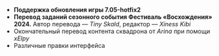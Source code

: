 * **Поддержка обновления игры 7.05-hotfix2**
* **Перевод заданий сезонного события Фестиваль «Восхождения» 2024.** Автор перевода — _Tiny Skald_, редактор — _Xiness Kibi_
* Окончательный перевод контента сквадрона от _Arina_ при помощи _xElpy_
* Различные правки интерфейса